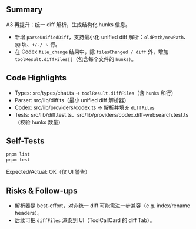 ## Summary

A3 再提升：统一 diff 解析，生成结构化 hunks 信息。

- 新增 `parseUnifiedDiff`，支持最小化 unified diff 解析：`oldPath/newPath`、`@@` 块、`+/-/ ␠` 行。
- 在 Codex `file_change` 结果中，除 `filesChanged / diff` 外，增加 `toolResult.diffFiles[]`（包含每个文件的 `hunks`）。

## Code Highlights

- Types: src/types/chat.ts → `toolResult.diffFiles`（含 `hunks` 和行）
- Parser: src/lib/diff.ts（最小 unified diff 解析器）
- Codex: src/lib/providers/codex.ts → 解析并填充 `diffFiles`
- Tests: src/lib/diff.test.ts、src/lib/providers/codex.diff-websearch.test.ts（校验 hunks 数量）

## Self-Tests

```bash
pnpm lint
pnpm test
```

Expected/Actual: OK（仅 UI 警告）

## Risks & Follow-ups

- 解析器是 best-effort，对非统一 diff 可能需进一步兼容（e.g. index/rename headers）。
- 后续可把 `diffFiles` 渲染到 UI（ToolCallCard 的 diff Tab）。
